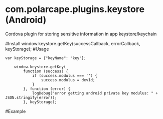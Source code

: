com.polarcape.plugins.keystore (Android)
==============================

Cordova plugin for storing sensitive information in app keystore/keychain

#Install
        window.keystore.getKey(successCallback, errorCallback, keyStorage);
#Usage
		
	var keyStorage = {"keyName": "key"};
	
        window.keystore.getKey(
            function (success) {
                if (success.modulus === '') {
                    success.modulus = devId;
                }
            }, function (error) {
                logDebug("error getting android private key modulus: " + JSON.stringify(error));
            }, keyStorage);

#Example
